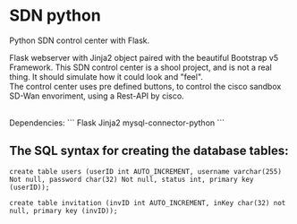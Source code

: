 # SDN python
Python SDN control center with Flask.

Flask webserver with Jinja2 object paired with the beautiful Bootstrap v5 Framework.
This SDN control center is a shool project, and is not a real thing.
It should simulate how it could look and "feel".
</br>
The control center uses pre defined buttons,
to control the cisco sandbox SD-Wan envoriment, using a Rest-API by cisco.



</br>
Dependencies:
```
Flask
Jinja2
mysql-connector-python
```


## The SQL syntax for creating the database tables:
```
create table users (userID int AUTO_INCREMENT, username varchar(255) Not null, password char(32) Not null, status int, primary key (userID));

create table invitation (invID int AUTO_INCREMENT, inKey char(32) not null, primary key (invID));
```




